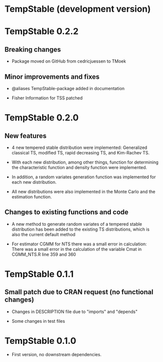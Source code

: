 # TempStable (development version)

# TempStable 0.2.2

## Breaking changes

* Package moved on GitHub from cedricjuessen to TMoek

## Minor improvements and fixes 

* @aliases TempStable-package added in documentation

* Fisher Information for TSS patched

# TempStable 0.2.0

## New features

* 4 new tempered stable distribution were implemented: Generalized classical TS, 
  modified TS, rapid decreasing TS, and Kim-Rachev TS.

* With each new distribution, among other things, function for determining the 
  characteristic function and density function were implemented.

* In addition, a random variates generation function was implemented for each 
  new distribution.

* All new distributions were also implemented in the Monte Carlo and the 
  estimation function.

## Changes to existing functions and code

* A new method to generate random variates of a tempered stable distribution
  has been added to the existing TS distributions, which is also the current
  default method

* For estimator CGMM for NTS there was a small error in calculation: There was
  a small error in the calculation of the variable Cmat in CGMM_NTS.R line 359 
  and 360


# TempStable 0.1.1

## Small patch due to CRAN request (no functional changes)

* Changes in DESCRIPTION file due to "imports" and "depends" 

* Some changes in test files


# TempStable 0.1.0

* First version, no downstream dependencies.
